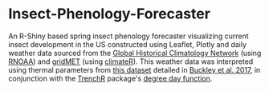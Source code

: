 # Insect-Phenology-Forecaster 
An R-Shiny based spring insect phenology forecaster visualizing current insect development in the US constructed using Leaflet, Plotly and daily weather data sourced from the [Global Historical Climatology Network](https://www.ncdc.noaa.gov/ghcnd-data-access) (using [RNOAA](https://github.com/ropensci/rnoaa)) and [gridMET](http://www.climatologylab.org/gridmet.html) (using [climateR](https://github.com/mikejohnson51/climateR)). This weather data was interpreted using thermal parameters from [this dataset](https://github.com/lbuckley/ICBseasonality/tree/master/CodeForICBPaper) detailed in [Buckley et al. 2017](https://pubmed.ncbi.nlm.nih.gov/28662575/), in conjunction with the [TrenchR](https://github.com/trenchproject/TrenchR) package's [degree day function](https://github.com/trenchproject/TrenchR/blob/master/man/degree_days.Rd). 

